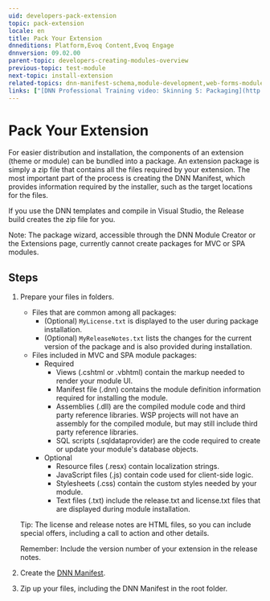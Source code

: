 ```yaml
---
uid: developers-pack-extension
topic: pack-extension
locale: en
title: Pack Your Extension
dnneditions: Platform,Evoq Content,Evoq Engage
dnnversion: 09.02.00
parent-topic: developers-creating-modules-overview
previous-topic: test-module
next-topic: install-extension
related-topics: dnn-manifest-schema,module-development,web-forms-module-development,spa-module-development,create-module,mvc-module-development,providers
links: ["[DNN Professional Training video: Skinning 5: Packaging](http://www.dnnsoftware.com/services/professional-training/training-videos-subscription/skinning-5-packaging)"]
---
```


# Pack Your Extension

For easier distribution and installation, the components of an extension (theme or module) can be bundled into a package. An extension package is simply a zip file that contains all the files required by your extension. The most important part of the process is creating the DNN Manifest, which provides information required by the installer, such as the target locations for the files.

If you use the DNN templates and compile in Visual Studio, the Release build creates the zip file for you.

Note: The package wizard, accessible through the DNN Module Creator or the Extensions page, currently cannot create packages for MVC or SPA modules.

## Steps

1.  Prepare your files in folders.
    
    *   Files that are common among all packages:
        *   (Optional) `MyLicense.txt` is displayed to the user during package installation.
        *   (Optional) `MyReleaseNotes.txt` lists the changes for the current version of the package and is also provided during installation.
    *   Files included in MVC and SPA module packages:
        *   Required
            *   Views (.cshtml or .vbhtml) contain the markup needed to render your module UI.
            *   Manifest file (.dnn) contains the module definition information required for installing the module.
            *   Assemblies (.dll) are the compiled module code and third party reference libraries. WSP projects will not have an assembly for the compiled module, but may still include third party reference libraries.
            *   SQL scripts (.sqldataprovider) are the code required to create or update your module's database objects.
        *   Optional
            *   Resource files (.resx) contain localization strings.
            *   JavaScript files (.js) contain code used for client-side logic.
            *   Stylesheets (.css) contain the custom styles needed by your module.
            *   Text files (.txt) include the release.txt and license.txt files that are displayed during module installation.
    
    Tip: The license and release notes are HTML files, so you can include special offers, including a call to action and other details.
    
    Remember: Include the version number of your extension in the release notes.
    
2.  Create the [DNN Manifest](xref:dnn-manifest-schema).
3.  Zip up your files, including the DNN Manifest in the root folder.